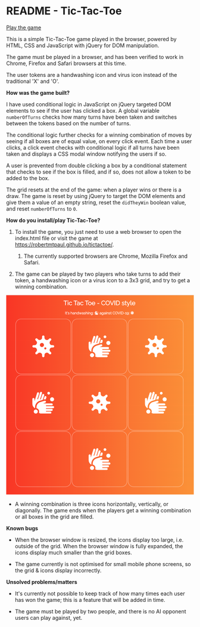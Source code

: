 # README - Tic-Tac-Toe

[Play the game](https://robertmtpaul.github.io/tictactoe/)

This is a simple Tic-Tac-Toe game played in the browser, powered by HTML, CSS and JavaScript with jQuery for DOM manipulation. 

The game must be played in a browser, and has been verified to work in Chrome, Firefox and Safari browsers at this time.

The user tokens are a handwashing icon and virus icon instead of the traditional 'X' and 'O'. 

**How was the game built?**

I have used conditional logic in JavaScript on jQuery targeted DOM elements to see if the user has clicked a box. A global variable `numberOfTurns` checks how many turns have been taken and switches between the tokens based on the number of turns. 

The conditional logic further checks for a winning combination of moves by seeing if all boxes are of equal value, on every click event. Each time a user clicks, a click event checks with conditional logic if all turns have been taken and displays a CSS modal window notifying the users if so.

A user is prevented from double clicking a box by a conditional statement that checks to see if the box is filled, and if so, does not allow a token to be added to the box.

The grid resets at the end of the game: when a player wins or there is a draw. The game is reset by using jQuery to target the DOM elements and give them a value of an empty string, reset the `didTheyWin` boolean value, and reset `numberOfTurns` to `0`.

**How do you install/play Tic-Tac-Toe?**

1. To install the game, you just need to use a web browser to open the index.html file or visit the game at https://robertmtpaul.github.io/tictactoe/. 
    1. The currently supported browsers are Chrome, Mozilla Firefox and Safari.

1. The game can be played by two players who take turns to add their token, a handwashing icon or a virus icon to a 3x3 grid, and try to get a winning combination.

![Screenshot of game](./img/screenshot.png)

- A winning combination is three icons horizontally, vertically, or diagonally. The game ends when the players get a winning combination or all boxes in the grid are filled.

**Known bugs**

- When the browser window is resized, the icons display too large, i.e. outside of the grid. When the browser window is fully expanded, the icons display much smaller than the grid boxes.

- The game currently is not optimised for small mobile phone screens, so the grid & icons display incorrectly.

**Unsolved problems/matters**

- It's currently not possible to keep track of how many times each user has won the game; this is a feature that will be added in time.

- The game must be played by two people, and there is no AI opponent users can play against, yet. 
